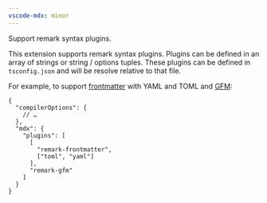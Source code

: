 ```yaml
---
vscode-mdx: minor
---
```


Support remark syntax plugins.

This extension supports remark syntax plugins.
Plugins can be defined in an array of strings or string / options tuples.
These plugins can be defined in `tsconfig.json` and will be resolve relative to
that file.

For example, to support [frontmatter][] with YAML and TOML and [GFM][]:

```jsonc
{
  "compilerOptions": {
    // …
  },
  "mdx": {
    "plugins": [
      [
        "remark-frontmatter",
        ["toml", "yaml"]
      ],
      "remark-gfm"
    ]
  }
}
```

[frontmatter]: https://github.com/remarkjs/remark-frontmatter

[gfm]: https://github.com/remarkjs/remark-gfm
